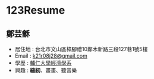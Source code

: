 # 123Resume
## 鄭芸龢

- 居住地 : 台北市文山區樟腳禮10鄰木新路三段127巷1號5樓
- Email : k21r08j28@gmail.com
- 學歷 : [輔仁大學經濟學系](https://www.economics.fju.edu.tw/)
- 興趣 : **縫紉**、畫畫、聽音樂
